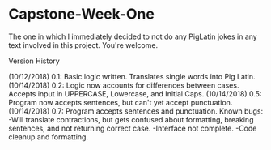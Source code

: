 # Capstone-Week-One
The one in which I immediately decided to not do any PigLatin jokes in any text involved in this project. You're welcome.

Version History

(10/12/2018) 0.1: Basic logic written. Translates single words into Pig Latin.
(10/14/2018) 0.2: Logic now accounts for differences between cases. Accepts input in UPPERCASE, Lowercase, and Initial Caps.
(10/14/2018) 0.5: Program now accepts sentences, but can't yet accept punctuation. 
(10/14/2018) 0.7: Program accepts sentences and punctuation.
Known bugs:
-Will translate contractions, but gets confused about formatting, breaking sentences, and not returning correct case.
-Interface not complete.
-Code cleanup and formatting.
